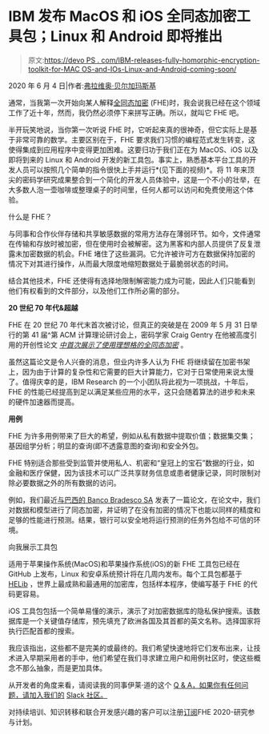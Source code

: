 # IBM 发布 MacOS 和 iOS 全同态加密工具包；Linux 和 Android 即将推出

> 原文:[https://devo PS . com/IBM-releases-fully-homorphic-encryption-toolkit-for-MAC OS-and-IOs-Linux-and-Android-coming-soon/](https://devops.com/ibm-releases-fully-homomorphic-encryption-toolkit-for-macos-and-ios-linux-and-android-coming-soon/)

2020 年 6 月 4 日|作者:[弗拉维奥·贝尔加玛斯基](https://www.ibm.com/blogs/research/author/flavio-bergamaschi/ "Posts by Flavio Bergamaschi")

通常，当我第一次开始向某人解释[全同态加密](https://www.research.ibm.com/labs/uk/fhe.html) (FHE)时，我会说我已经在这个领域工作了近十年，然而，我仍然必须停下来拼写正确。所以，就叫它 FHE 吧。

半开玩笑地说，当你第一次听说 FHE 时，它听起来真的很神奇，但它实际上是基于非常可靠的数学。主要区别在于，FHE 要求我们习惯的编程范式发生转变，这使得集成到应用程序中变得更加困难。这要归功于我们正在为 MacOS、iOS 以及即将到来的 Linux 和 Android 开发的新工具包。事实上，熟悉基本平台工具的开发人员可以按照几个简单的指令很快上手并运行*(见下面的视频)*。将 11 年来顶尖的密码学研究成果整合到一个简化的开发人员体验中，这是一个不小的壮举，在大多数人泡一壶咖啡或整理桌子的时间里，任何人都可以访问和免费使用这个体验。

什么是 FHE？

与同事和合作伙伴存储和共享敏感数据的常用方法存在薄弱环节。如今，文件通常在传输和存放时被加密，但在使用时会被解密。这为黑客和内部人员提供了反复泄露未加密数据的机会。FHE 堵住了这些漏洞。它允许被许可方在数据保持加密的情况下对其进行操作，从而最大限度地缩短数据处于最脆弱状态的时间。

结合其他技术，FHE 还使得有选择地限制解密能力成为可能，因此人们只能看到他们有权看到的文件部分，以及他们工作所必需的部分。

**20 世纪 70 年代&超越**

FHE 在 20 世纪 70 年代末首次被讨论，但真正的突破是在 2009 年 5 月 31 日举行的第 41 届^第 ACM 计算理论研讨会上，密码学家 Craig Gentry 在他被高度引用的开创性论文 [*中首次展示了使用理想格的全同态加密*](https://www.cs.cmu.edu/~odonnell/hits09/gentry-homomorphic-encryption.pdf) 。

虽然这篇论文是令人兴奋的消息，但业内许多人认为 FHE 将继续留在加密书架上，因为由于计算的复杂性和它需要的巨大计算能力，它对于日常使用来说太慢了。值得庆幸的是，IBM Research 的一个小团队将此视为一项挑战，十年后，FHE 的性能已经提高到足以满足某些应用的水平，这只会随着算法的进步和未来的硬件加速器而提高。

**用例**

FHE 为许多用例带来了巨大的希望，例如从私有数据中提取价值；数据集交集；基因组学分析；明显的查询(即不透露意图的查询)和安全外包。

FHE 特别适合那些受到监管并使用私人、机密和“皇冠上的宝石”数据的行业，如金融和医疗保健，因为该技术可以广泛共享财务信息或患者健康记录，同时限制对除必要数据之外的所有数据的访问。

例如，我们最近[与](https://eprint.iacr.org/2019/1113.pdf)[巴西的 Banco Bradesco SA](https://medium.com/@IBMResearch/top-brazilian-bank-pilots-privacy-encryption-quantum-computers-cant-break-92ed2695bf14) 发表了一篇论文，在论文中，我们对数据和模型进行了同态加密，并证明了在没有加密的情况下也能以同样的精度和足够的性能进行预测。结果，银行可以安全地将运行预测的任务外包给不可信的环境。

向我展示工具包

适用于苹果操作系统(MacOS)和苹果操作系统(iOS)的新 FHE 工具包已经在 GitHub 上发布，Linux 和安卓系统预计将在几周内发布。每个工具包都基于 [HELib](https://github.com/homenc/HElib) ，世界上最成熟和最通用的加密库，包括样本程序，使编写基于 FHE 的代码更容易。

iOS 工具包包括一个简单易懂的演示，演示了对加密数据库的隐私保护搜索。该数据库是一个关键值存储库，预先填充了欧洲各国及其首都的英文名称。选择国家将执行匹配首都的搜索。

我应该指出，这些都不是完美的或最终的。我们希望快速地将它们发布出来，让技术进入早期采用者的手中，他们希望在我们寻求建立用户和用例社区时，使这些概念不那么抽象，而是更加具体。

从开发者的角度来看，请阅读我的同事伊莱·道的这个 [Q & A，如果你有任何问题，请加入我们的](https://developer.ibm.com/blogs/new-open-source-security-tools-let-you-develop-on-encrypted-data.) [Slack 社区。](https://fhekit.slack.com/join/shared_invite/zt-e35rax8l-_ZbB2XuF3WcXCM2mDe~AZQ#/)

对持续培训、知识转移和联合开发感兴趣的客户可以注册[订阅](https://www.zurich.ibm.com/securityprivacy/securitysubscription.html)FHE 2020-研究参与计划。